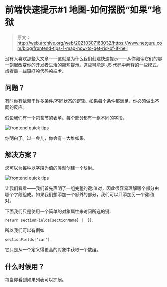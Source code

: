 # 前端快速提示#1 地图-如何摆脱“如果”地狱

> 原文：<http://web.archive.org/web/20230307163032/https://www.netguru.com/blog/frontend-tips-1-map-how-to-get-rid-of-if-hell>

 没有人喜欢那些大文章——这就是为什么我们创建快速提示——从你阅读它们的那一刻起改变你的开发者生活的简短提示。这些可能是 JS 代码中解释的一些模式，或者是一些更好的代码的技术。

## 问题？

有时你有依赖于许多条件/不同状态的逻辑。如果每个条件都满足，你必须做出不同的反应。

假设我们有一个包含节的表单。每个部分都有一组不同的字段。

![frontend quick tips](img/b45626d58ec8f65b550a611785b00abc.png)

你明白了。过一会儿，你会有一大堆如果。

## 解决方案？

您可以为每种以字段为值的类型创建一个映射。

![frontend quick tips](img/eb7800f2b024a56f22c55aff5757ad9c.png)

让我们看看——我们首先声明了一组完整的键:值对，因此很容易理解哪个部分由哪个字段组成。如果我们想添加一个额外的部分，我们可以只添加另一个键:值对。

下面我们只是使用一个简单的对象属性来访问所选的键:

```
return sectionFields[sectionName] || [];
```

所以我们可以有例如

```
sectionFields['car'] 
```

它只是从一个定义得更高的对象中获取一个数组。

## 什么时候用？

每当你看到如果列表可以扩展。
